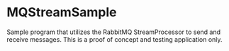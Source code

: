 # MQStreamSample
Sample program that utilizes the RabbitMQ StreamProcessor to send and receive messages.  This is a proof of concept and testing application only.
